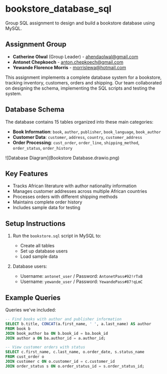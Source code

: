 # bookstore_database_sql
Group SQL assignment to design and build a bookstore database using MySQL.

## Assignment Group
- **Catherine Olwal** (Group Leader) - ahendaolwal@gmail.com
- **Antonet Chepkoech** - anton.chepkoech@gmail.com
- **Yewande Florence Morris** - morrislewa@hotmail.com

This assignment implements a complete database system for a bookstore, tracking inventory, customers, orders and shipping. Our team collaborated on designing the schema, implementing the SQL scripts and testing the system.

## Database Schema

The database contains 15 tables organized into these main categories:

- **Book Information**: `book`, `author`, `publisher`, `book_language`, `book_author`
- **Customer Data**: `customer`, `address`, `country`, `customer_address`
- **Order Processing**: `cust_order`, `order_line`, `shipping_method`, `order_status`, `order_history`

![Database Diagram](Bookstore Database.drawio.png)

## Key Features

- Tracks African literature with author nationality information
- Manages customer addresses across multiple African countries
- Processes orders with different shipping methods
- Maintains complete order history
- Includes sample data for testing

## Setup Instructions

1. Run the `bookstore.sql` script in MySQL to:
   - Create all tables
   - Set up database users
   - Load sample data

2. Database users:
   - Username: `antonet_user` / Password: `AntonetPass#92!rTxB`
   - Username: `yewande_user` / Password: `YewandePass#87!qLmC`

## Example Queries

Queries we've included:

```sql
-- Find books with author and publisher information
SELECT b.title, CONCAT(a.first_name, ' ', a.last_name) AS author 
FROM book b
JOIN book_author ba ON b.book_id = ba.book_id
JOIN author a ON ba.author_id = a.author_id;

-- View customer orders with status
SELECT c.first_name, c.last_name, o.order_date, s.status_name
FROM cust_order o
JOIN customer c ON o.customer_id = c.customer_id
JOIN order_status s ON o.order_status_id = s.order_status_id;
```

